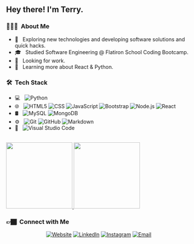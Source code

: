 

<h2> Hey there! I'm Terry.</h2>

<h3> 👨🏾‍💻 &nbsp;About Me </h3>

- 🤔 &nbsp; Exploring new technologies and developing software solutions and quick hacks.
- 🎓 &nbsp; Studied Software Engineering @ Flatiron School Coding Bootcamp.
- 💼 &nbsp; Looking for work.
- 🌱 &nbsp; Learning more about React & Python.

<h3> 🛠 &nbsp;Tech Stack</h3>

- 💻 &nbsp;
  ![Python](https://img.shields.io/badge/-Python-333333?style=flat&logo=python)
- 🌐 &nbsp;
  ![HTML5](https://img.shields.io/badge/-HTML5-333333?style=flat&logo=HTML5)
  ![CSS](https://img.shields.io/badge/-CSS-333333?style=flat&logo=CSS3&logoColor=1572B6)
  ![JavaScript](https://img.shields.io/badge/-JavaScript-333333?style=flat&logo=javascript)
  ![Bootstrap](https://img.shields.io/badge/-Bootstrap-333333?style=flat&logo=bootstrap&logoColor=563D7C)
  ![Node.js](https://img.shields.io/badge/-Node.js-333333?style=flat&logo=node.js)
  ![React](https://img.shields.io/badge/-React-333333?style=flat&logo=react)
- 🛢 &nbsp;
  ![MySQL](https://img.shields.io/badge/-MySQL-333333?style=flat&logo=mysql)
  ![MongoDB](https://img.shields.io/badge/-MongoDB-333333?style=flat&logo=mongodb)
- ⚙️ &nbsp;
  ![Git](https://img.shields.io/badge/-Git-333333?style=flat&logo=git)
  ![GitHub](https://img.shields.io/badge/-GitHub-333333?style=flat&logo=github)
  ![Markdown](https://img.shields.io/badge/-Markdown-333333?style=flat&logo=markdown)
- 🔧 &nbsp;
  ![Visual Studio Code](https://img.shields.io/badge/-Visual%20Studio%20Code-333333?style=flat&logo=visual-studio-code&logoColor=007ACC)

<br/>

<a href="https://github.com/TerryThreatt">
  <img height="180em" src="https://github-readme-stats.vercel.app/api?username=TerryThreatt&theme=buefy&show_icons=true" />
  <img height="180em" src="https://github-readme-stats.vercel.app/api/top-langs/?username=TerryThreatt&theme=buefy&layout=compact" />
</a>

<br/>

<h3> 👉🏾 &nbsp;Connect with Me </h3>

<p align="center">
<a href="https://www.terrythreatt.com/"><img alt="Website" src="https://img.shields.io/badge/Website-www.terrythreatt.com-blue?style=flat-square&logo=google-chrome"></a>
<a href="https://www.linkedin.com/in/terry-threatt/"><img alt="LinkedIn" src="https://img.shields.io/badge/LinkedIn-Terry%Threatt-blue?style=flat-square&logo=linkedin"></a>
<a href="https://www.twitter.com/adityavs_/"><img alt="Instagram" src="https://img.shields.io/badge/Instagram-adityavs__-blue?style=flat-square&logo=instagram"></a>
<a href="mailto:terry.threatth@gmail.com"><img alt="Email" src="https://img.shields.io/badge/Email-terry.threatt@gmail.com-blue?style=flat-square&logo=gmail"></a>
</p>

